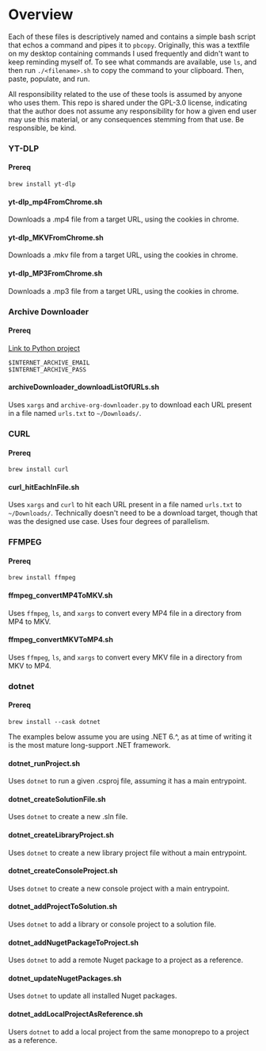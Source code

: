 # Overview

Each of these files is descriptively named and contains a simple bash script that echos a command and pipes it to `pbcopy`. Originally, this was a textfile on my desktop containing commands I used frequently and didn't want to keep reminding myself of. To see what commands are available, use `ls`, and then run `./<filename>.sh` to copy the command to your clipboard. Then, paste, populate, and run.

All responsibility related to the use of these tools is assumed by anyone who uses them. This repo is shared under the GPL-3.0 license, indicating that the author does not assume any responsibility for how a given end user may use this material, or any consequences stemming from that use. Be responsible, be kind.

### YT-DLP

#### Prereq

```shell
brew install yt-dlp
```

#### yt-dlp_mp4FromChrome.sh

Downloads a .mp4 file from a target URL, using the cookies in chrome.

#### yt-dlp_MKVFromChrome.sh

Downloads a .mkv file from a target URL, using the cookies in chrome.

#### yt-dlp_MP3FromChrome.sh

Downloads a .mp3 file from a target URL, using the cookies in chrome.

### Archive Downloader

#### Prereq

[Link to Python project](https://github.com/john-corcoran/internetarchive-downloader)

```shell
$INTERNET_ARCHIVE_EMAIL
$INTERNET_ARCHIVE_PASS
```

#### archiveDownloader_downloadListOfURLs.sh

Uses `xargs` and `archive-org-downloader.py` to download each URL present in a file named `urls.txt` to `~/Downloads/`.

### CURL

#### Prereq

```shell
brew install curl
```

#### curl_hitEachInFile.sh

Uses `xargs` and `curl` to hit each URL present in a file named `urls.txt` to `~/Downloads/`. Technically doesn't need to be a download target, though that was the designed use case. Uses four degrees of parallelism.

### FFMPEG

#### Prereq

```shell
brew install ffmpeg
```

#### ffmpeg_convertMP4ToMKV.sh

Uses `ffmpeg`, `ls`, and `xargs` to convert every MP4 file in a directory from MP4 to MKV.

#### ffmpeg_convertMKVToMP4.sh

Uses `ffmpeg`, `ls`, and `xargs` to convert every MKV file in a directory from MKV to MP4.

### dotnet

#### Prereq

```shell
brew install --cask dotnet
```

The examples below assume you are using .NET 6.^, as at time of writing it is the most mature long-support .NET framework.

#### dotnet_runProject.sh

Uses `dotnet` to run a given .csproj file, assuming it has a main entrypoint.

#### dotnet_createSolutionFile.sh

Uses `dotnet` to create a new .sln file.

#### dotnet_createLibraryProject.sh

Uses `dotnet` to create a new library project file without a main entrypoint.

#### dotnet_createConsoleProject.sh

Uses `dotnet` to create a new console project with a main entrypoint.

#### dotnet_addProjectToSolution.sh

Uses `dotnet` to add a library or console project to a solution file.

#### dotnet_addNugetPackageToProject.sh

Uses `dotnet` to add a remote Nuget package to a project as a reference.

#### dotnet_updateNugetPackages.sh

Uses `dotnet` to update all installed Nuget packages.

#### dotnet_addLocalProjectAsReference.sh

Users `dotnet` to add a local project from the same monoprepo to a project as a reference.